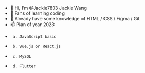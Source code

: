 - 👋 Hi, I’m @Jackie7803 Jackie Wang
- 👀 Fans of learning coding
- 🌱 Already have some knowledge of HTML / CSS / Figma / Git
- 📫 Plan of year 2023:
-      a. JavaScript basic
-      b. Vue.js or React.js
-      c. MySQL
-      d. Flutter


<!---
Jackie7803/Jackie7803 is a ✨ special ✨ repository because its `README.md` (this file) appears on your GitHub profile.
You can click the Preview link to take a look at your changes.
--->
